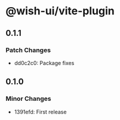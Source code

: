 # @wish-ui/vite-plugin

## 0.1.1

### Patch Changes

- dd0c2c0: Package fixes

## 0.1.0

### Minor Changes

- 1391efd: First release
